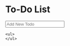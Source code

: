 <!DOCTYPE html>
<html>
<head>
	<title>Todo List</title>
	<link rel="stylesheet" type="text/css" href="assets/css/todos.css">
	<link href='https://fonts.googleapis.com/css?family=Roboto:400,700,500' rel='stylesheet' type='text/css'>
	<link rel="stylesheet" type="text/css" href="https://cdnjs.cloudflare.com/ajax/libs/font-awesome/4.4.0/css/font-awesome.css">
	<script type="text/javascript" src="assets/js/lib/jquery-2.1.4.min.js"></script>
</head>
<body>

<div id="container">
	<h1>To-Do List <i class="fa fa-plus"></i></h1>
	<input type="text" placeholder="Add New Todo">

	<ul>
	</ul>
</div>

<script type="text/javascript" src="assets/js/todos.js"></script>
</body>
</html>
